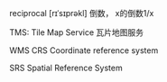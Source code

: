 reciprocal [rɪˈsɪprəkl] 倒数， x的倒数1/x

TMS: Tile Map Service 瓦片地图服务

WMS 
CRS Coordinate reference system

SRS Spatial Reference System